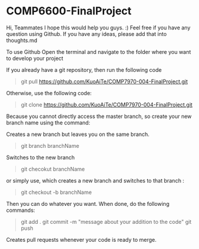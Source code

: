 # COMP6600-FinalProject

Hi, Teammates
I hope this would help you guys. :)
Feel free if you have any question using Github.
If you have any ideas, please add that into thoughts.md

To use Github
Open the terminal and navigate to the folder where you want to develop your project

If you already have a git repository, then run the following code
>git pull https://github.com/KuoAiTe/COMP7970-004-FinalProject.git

Otherwise, use the following code:
>git clone https://github.com/KuoAiTe/COMP7970-004-FinalProject.git

Because you cannot directly access the master branch, so create your new branch name using the command:

Creates a new branch but leaves you on the same branch.
>git branch branchName

Switches to the new branch
>git checokut branchName

or simply use, which creates a new branch and switches to that branch :
>git checkout -b branchName

Then you can do whatever you want. When done, do the following commands:
>git add .
>git commit -m "message about your addition to the code"
>git push

Creates pull requests whenever your code is ready to merge.
